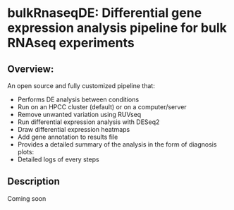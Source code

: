 


bulkRnaseqDE: Differential gene expression analysis pipeline for bulk RNAseq experiments
====================================================

## Overview: 
An open source and fully customized pipeline that:
* Performs DE analysis between conditions
* Run on an HPCC cluster (default) or on a computer/server
* Remove unwanted variation using RUVseq
* Run differential expression analysis with DESeq2
* Draw differential expression heatmaps
* Add gene annotation to results file
* Provides a detailed summary of the analysis in the form of diagnosis plots:
* Detailed logs of every steps

## Description
Coming soon
